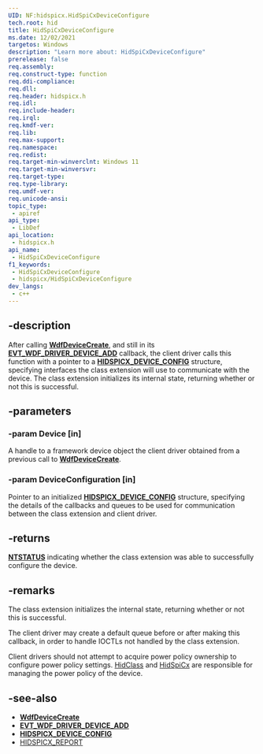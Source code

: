 ```yaml
---
UID: NF:hidspicx.HidSpiCxDeviceConfigure
tech.root: hid
title: HidSpiCxDeviceConfigure
ms.date: 12/02/2021
targetos: Windows
description: "Learn more about: HidSpiCxDeviceConfigure"
prerelease: false
req.assembly: 
req.construct-type: function
req.ddi-compliance: 
req.dll: 
req.header: hidspicx.h
req.idl: 
req.include-header: 
req.irql: 
req.kmdf-ver: 
req.lib: 
req.max-support: 
req.namespace: 
req.redist: 
req.target-min-winverclnt: Windows 11
req.target-min-winversvr: 
req.target-type: 
req.type-library: 
req.umdf-ver: 
req.unicode-ansi: 
topic_type:
 - apiref
api_type:
 - LibDef
api_location:
 - hidspicx.h
api_name:
 - HidSpiCxDeviceConfigure
f1_keywords:
 - HidSpiCxDeviceConfigure
 - hidspicx/HidSpiCxDeviceConfigure
dev_langs:
 - c++
---
```


## -description

After calling [**WdfDeviceCreate**](../wdfdevice/nf-wdfdevice-wdfdevicecreate.md), and still in its [**EVT_WDF_DRIVER_DEVICE_ADD**](../wdfdriver/nc-wdfdriver-evt_wdf_driver_device_add.md) callback, the client driver calls this function with a pointer to a [**HIDSPICX_DEVICE_CONFIG**](ns-hidspicx-hidspicx_device_config.md) structure, specifying interfaces the class extension will use to communicate with the device. The class extension initializes its internal state, returning whether or not this is successful.

## -parameters

### -param Device [in]

A handle to a framework device object the client driver obtained from a previous call to [**WdfDeviceCreate**](../wdfdevice/nf-wdfdevice-wdfdevicecreate.md).

### -param DeviceConfiguration [in]

Pointer to an initialized [**HIDSPICX_DEVICE_CONFIG**](ns-hidspicx-hidspicx_device_config.md) structure, specifying the details of the callbacks and queues to be used for communication between the class extension and client driver.

## -returns

[**NTSTATUS**](/windows-hardware/drivers/kernel/using-ntstatus-values) indicating whether the class extension was able to successfully configure the device.

## -remarks

The class extension initializes the internal state, returning whether or not this is successful.

The client driver may create a default queue before or after making this callback, in order to handle IOCTLs not handled by the class extension.

Client drivers should not attempt to acquire power policy ownership to configure power policy settings. [HidClass](../hidclass/index.md) and [HidSpiCx](index.md) are responsible for managing the power policy of the device.

## -see-also

- [**WdfDeviceCreate**](../wdfdevice/nf-wdfdevice-wdfdevicecreate.md)
- [**EVT_WDF_DRIVER_DEVICE_ADD**](../wdfdriver/nc-wdfdriver-evt_wdf_driver_device_add.md)
- [**HIDSPICX_DEVICE_CONFIG**](ns-hidspicx-hidspicx_device_config.md)
- [HIDSPICX_REPORT](ns-hidspicx-hidspicx_report.md)
